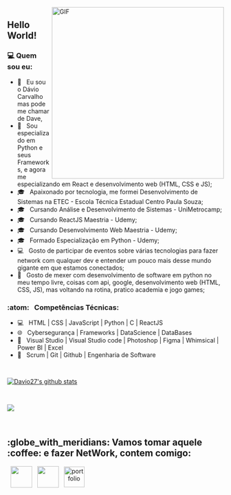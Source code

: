 
<img align="right" alt="GIF" src="https://media.giphy.com/media/coxQHKASG60HrHtvkt/giphy.gif" width="400"/>

<h2> Hello World!</h2>
<h3> 💻 Quem sou eu: </h3>

- :rainbow: &nbsp; Eu sou o Dávio Carvalho mas pode me chamar de Dave, 
- 🔭 &nbsp; Sou especializado em Python e seus Frameworks, e agora me especializando em React e desenvolvimento web (HTML, CSS e JS);
- 🎓 &nbsp; Apaixonado por tecnologia, me formei Desenvolvimento de Sistemas na ETEC - Escola Técnica Estadual Centro Paula Souza;
- 🎓 &nbsp; Cursando Análise e Desenvolvimento de Sistemas - UniMetrocamp;
- 🎓 &nbsp; Cursando ReactJS Maestria - Udemy;
- 🎓 &nbsp; Cursando Desenvolvimento Web Maestria - Udemy;
- 🎓 &nbsp; Formado Especialização em Python - Udemy;
- :computer: &nbsp; Gosto de participar de eventos sobre várias tecnologias para fazer network com qualquer dev e entender um pouco mais desse mundo gigante em que estamos conectados;
- :iphone: &nbsp; Gosto de mexer com desenvolvimento de software em python no meu tempo livre, coisas com api, google, desenvolvimento web (HTML, CSS, JS), mas voltando na rotina, pratico academia e jogo games;

<h3>:atom: &nbsp; Competências Técnicas: </h3>

- 💻 &nbsp; HTML | CSS | JavaScript | Python | C | ReactJS
- 🌐 &nbsp; Cybersegurança | Frameworks | DataScience | DataBases
- :art: &nbsp; Visual Studio | Visual Studio code | Photoshop | Figma | Whimsical | Power BI | Excel
- 🔧 &nbsp; Scrum | Git | Github | Engenharia de Software

<br>

<a align="center" href="https://github-readme-stats.anuraghazra1.vercel.app/api?username=Davio27"><img align="center" src="https://github-readme-stats.anuraghazra1.vercel.app/api?username=Davio27&count_private=true&show_icons=true&include_all_commits=false&theme=dracula" alt="Davio27's github stats" />
</a>

</br>

<a align="center" href="https://github-readme-stats.anuraghazra1.vercel.app/api/top-langs/?username=Davio27"><img align="center" src="https://github-readme-stats.anuraghazra1.vercel.app/api/top-langs/?username=Davio27&layout=compact&theme=dracula" />
</a>

</br>

<h2> :globe_with_meridians: Vamos tomar aquele :coffee: e fazer NetWork, contem comigo: </h2>

&nbsp; <a align="center" href="https://www.linkedin.com/in/daviocarvalho2001/" target="_blank" rel="noopener noreferrer"><img align="center" src="https://img.icons8.com/plasticine/100/000000/linkedin.png" width="50" /></a>
&nbsp; <a align="center" href="mailto:daviccarvalho11@hotmail.com" target="_blank" rel="noopener noreferrer"><img align="center" src="https://img.icons8.com/plasticine/100/000000/gmail.png"  width="50" /></a>
&nbsp; <a align="center" href="https://davio27.github.io/myportfolio" target="_blank" rel="noopener noreferrer"><img  align="center" src="https://img.icons8.com/doodle/48/portfolio.png"  width="48" alt="portfolio"/></a>


</p>
